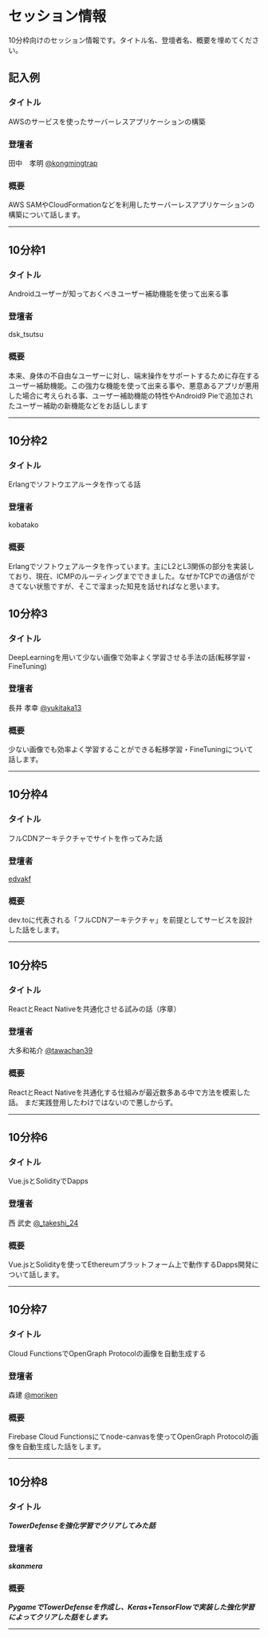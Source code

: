 # セッション情報

10分枠向けのセッション情報です。タイトル名、登壇者名、概要を埋めてください。

## 記入例

### タイトル

AWSのサービスを使ったサーバーレスアプリケーションの構築

### 登壇者

田中　孝明 [@kongmingtrap](https://twitter.com/kongmingtrap)

### 概要

AWS SAMやCloudFormationなどを利用したサーバーレスアプリケーションの構築について話します。

***

## 10分枠1

### タイトル

Androidユーザーが知っておくべきユーザー補助機能を使って出来る事

### 登壇者

dsk_tsutsu

### 概要

本来、身体の不自由なユーザーに対し、端末操作をサポートするために存在するユーザー補助機能。この強力な機能を使って出来る事や、悪意あるアプリが悪用した場合に考えられる事、ユーザー補助機能の特性やAndroid9 Pieで追加されたユーザー補助の新機能などをお話しします

***

## 10分枠2

### タイトル

Erlangでソフトウエアルータを作ってる話

### 登壇者

kobatako

### 概要

Erlangでソフトウェアルータを作っています。主にL2とL3関係の部分を実装しており、現在、ICMPのルーティングまでできました。なぜかTCPでの通信ができてない状態ですが、そこで溜まった知見を話せればなと思います。

## 10分枠3

### タイトル

DeepLearningを用いて少ない画像で効率よく学習させる手法の話(転移学習・FineTuning)

### 登壇者

長井 孝幸 [@yukitaka13](https://github.com/yukitaka13-1110)

### 概要

少ない画像でも効率よく学習することができる転移学習・FineTuningについて話します。

***

## 10分枠4

### タイトル

フルCDNアーキテクチャでサイトを作ってみた話

### 登壇者

[edvakf](https://twitter.com/edvakf)

### 概要

dev.toに代表される「フルCDNアーキテクチャ」を前提としてサービスを設計した話をします。

***
## 10分枠5

### タイトル

ReactとReact Nativeを共通化させる試みの話（序章）

### 登壇者

大多和祐介 [@tawachan39](https://twitter.com/tawachan39)

### 概要
ReactとReact Nativeを共通化する仕組みが最近数多ある中で方法を模索した話。
まだ実践登用したわけではないので悪しからず。

***

## 10分枠6

### タイトル

Vue.jsとSolidityでDapps

### 登壇者

西 武史 [@_takeshi_24](https://twitter.com/_takeshi_24)

### 概要

Vue.jsとSolidityを使ってEthereumプラットフォーム上で動作するDapps開発について話します。

***

## 10分枠7

### タイトル

Cloud FunctionsでOpenGraph Protocolの画像を自動生成する

### 登壇者

森建 [@moriken](https://social.kimamass.com/@moriken)

### 概要

Firebase Cloud Functionsにてnode-canvasを使ってOpenGraph Protocolの画像を自動生成した話をします。

***

## 10分枠8

### タイトル

***TowerDefenseを強化学習でクリアしてみた話***

### 登壇者

***skanmera***

### 概要

***PygameでTowerDefenseを作成し、Keras+TensorFlowで実装した強化学習によってクリアした話をします。***

***
